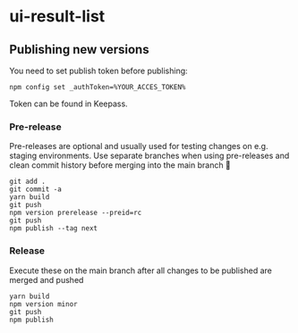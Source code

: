 # ui-result-list

## Publishing new versions

You need to set publish token before publishing:

```
npm config set _authToken=%YOUR_ACCES_TOKEN%
```

Token can be found in Keepass.

### Pre-release

Pre-releases are optional and usually used for testing changes on e.g. staging environments. Use separate branches when using pre-releases and clean commit history before merging into the main branch 🙏

```
git add .
git commit -a
yarn build
git push
npm version prerelease --preid=rc
git push
npm publish --tag next
```

### Release

Execute these on the main branch after all changes to be published are merged and pushed

```
yarn build
npm version minor
git push
npm publish
```
